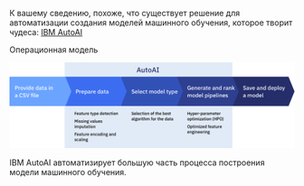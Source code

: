 К вашему сведению, похоже, что существует решение для автоматизации создания моделей машинного обучения, которое творит чудеса: [IBM AutoAI](https://dataplatform.cloud.ibm.com/docs/content/wsj/analyze-data/autoai-overview.html)

Операционная модель

![autoAI](images/autoai_overview2.png)

IBM AutoAI автоматизирует большую часть процесса построения модели машинного обучения.
